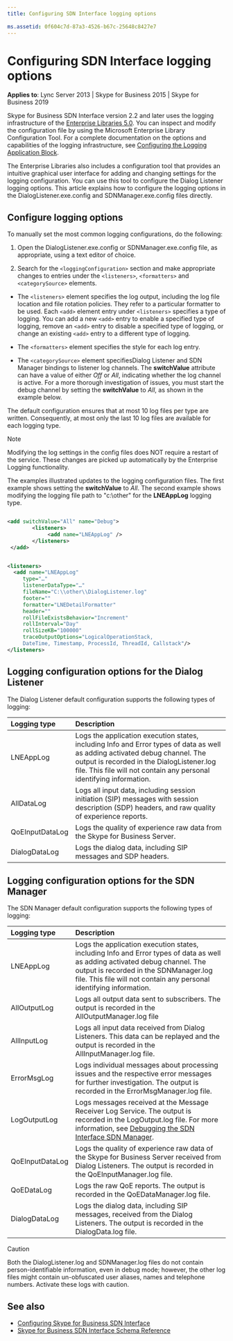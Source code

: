 ```yaml
---
title: Configuring SDN Interface logging options
 
ms.assetid: 0f604c7d-87a3-4526-b67c-25648c8427e7
---
```



# Configuring SDN Interface logging options

 **Applies to**: Lync Server 2013 | Skype for Business 2015 | Skype for Business 2019

Skype for Business SDN Interface version 2.2 and later uses the logging infrastructure of the [Enterprise Libraries 5.0](https://msdn.microsoft.com/library/ff632023.aspx). You can inspect and modify the configuration file by using the Microsoft Enterprise Library Configuration Tool. For a complete documentation on the options and capabilities of the logging infrastructure, see [Configuring the Logging Application Block](https://msdn.microsoft.com/library/ff664723%28v=pandp.50%29.aspx).
  
The Enterprise Libraries also includes a configuration tool that provides an intuitive graphical user interface for adding and changing settings for the logging configuration. You can use this tool to configure the Dialog Listener logging options. This article explains how to configure the logging options in the DialogListener.exe.config and SDNManager.exe.config files directly.

## Configure logging options

To manually set the most common logging configurations, do the following:
  
1. Open the DialogListener.exe.config or SDNManager.exe.config file, as appropriate, using a text editor of choice.

2. Search for the `<loggingConfiguration>` section and make appropriate changes to entries under the `<listeners>`, `<formatters>` and `<categorySource>` elements.

- The `<listeners>` element specifies the log output, including the log file location and file rotation policies. They refer to a particular formatter to be used. Each `<add>` element entry under `<listeners>` specifies a type of logging. You can add a new `<add>` entry to enable a specified type of logging, remove an `<add>` entry to disable a specified type of logging, or change an existing `<add>` entry to a different type of logging.

- The `<formatters>` element specifies the style for each log entry.

- The `<categorySource>` element specifiesDialog Listener and SDN Manager bindings to listener log channels. The **switchValue** attribute can have a value of either _Off_ or _All_, indicating whether the log channel is active. For a more thorough investigation of issues, you must start the debug channel by setting the **switchValue** to _All_, as shown in the example below.

The default configuration ensures that at most 10 log files per type are written. Consequently, at most only the last 10 log files are available for each logging type.
  
> [!NOTE]
> Modifying the log settings in the config files does NOT require a restart of the service. These changes are picked up automatically by the Enterprise Logging functionality.
  
The examples illustrated updates to the logging configuration files. The first example shows setting the **switchValue** to _All_. The second example shows modifying the logging file path to "c:\\other" for the **LNEAppLog** logging type.
  
```xml

<add switchValue="All" name="Debug">
        <listeners>
             <add name="LNEAppLog" />
        </listeners>
 </add>

```

```xml

<listeners>
  <add name="LNEAppLog"
     type="…" 
     listenerDataType="…" 
     fileName="C:\\other\\DialogListener.log" 
     footer="" 
     formatter="LNEDetailFormatter" 
     header="" 
     rollFileExistsBehavior="Increment" 
     rollInterval="Day" 
     rollSizeKB="100000" 
     traceOutputOptions="LogicalOperationStack, 
     DateTime, Timestamp, ProcessId, ThreadId, Callstack"/>
</listeners>

```

## Logging configuration options for the Dialog Listener

The Dialog Listener default configuration supports the following types of logging:
  
|**Logging type**|**Description**|
|:-----|:-----|
|LNEAppLog |Logs the application execution states, including Info and Error types of data as well as adding activated debug channel. The output is recorded in the DialogListener.log file. This file will not contain any personal identifying information. |
|AllDataLog |Logs all input data, including session initiation (SIP) messages with session description (SDP) headers, and raw quality of experience reports. |
|QoEInputDataLog |Logs the quality of experience raw data from the Skype for Business Server. |
|DialogDataLog |Logs the dialog data, including SIP messages and SDP headers. |

## Logging configuration options for the SDN Manager

The SDN Manager default configuration supports the following types of logging:
  
|**Logging type**|**Description**|
|:-----|:-----|
|LNEAppLog |Logs the application execution states, including Info and Error types of data as well as adding activated debug channel. The output is recorded in the SDNManager.log file. This file will not contain any personal identifying information. |
|AllOutputLog |Logs all output data sent to subscribers. The output is recorded in the AllOutputManager.log file |
|AllInputLog |Logs all input data received from Dialog Listeners. This data can be replayed and the output is recorded in the AllInputManager.log file. |
|ErrorMsgLog |Logs individual messages about processing issues and the respective error messages for further investigation. The output is recorded in the ErrorMsgManager.log file. |
|LogOutputLog |Logs messages received at the Message Receiver Log Service. The output is recorded in the LogOutput.log file. For more information, see [Debugging the SDN Interface SDN Manager](debugging-the-sdn-manager.md). |
|QoEInputDataLog |Logs the quality of experience raw data of the Skype for Business Server received from Dialog Listeners. The output is recorded in the QoEInputManager.log file. |
|QoEDataLog |Logs the raw QoE reports. The output is recorded in the QoEDataManager.log file. |
|DialogDataLog |Logs the dialog data, including SIP messages, received from the Dialog Listeners. The output is recorded in the DialogData.log file. |

> [!CAUTION]
> Both the DialogListener.log and SDNManager.log files do not contain person-identifiable information, even in debug mode; however, the other log files might contain un-obfuscated user aliases, names and telephone numbers. Activate these logs with caution.
  
## See also

- [Configuring Skype for Business SDN Interface](configuring-sdn-interface.md)
- [Skype for Business SDN Interface Schema Reference](skype-for-business-sdn-interface-schema-reference.md)

